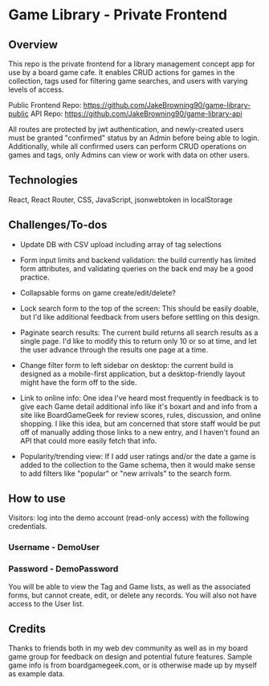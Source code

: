 # Game Library - Private Frontend

## Overview
This repo is the private frontend for a library management concept app for use by a board game cafe. It enables CRUD actions for games in the collection, tags used for filtering game searches, and users with varying levels of access.   

Public Frontend Repo: https://github.com/JakeBrowning90/game-library-public
API Repo: https://github.com/JakeBrowning90/game-library-api

All routes are protected by jwt authentication, and newly-created users must be granted "confirmed" status by an Admin before being able to login. Additionally, while all confirmed users can perform CRUD operations on games and tags, only Admins can view or work with data on other users. 

## Technologies
React, React Router,  CSS, JavaScript, jsonwebtoken in localStorage

## Challenges/To-dos
- Update DB with CSV upload including array of tag selections

- Form input limits and backend validation: the build currently has limited form attributes, and validating queries on the back end may be a good practice.

- Collapsable forms on game create/edit/delete?

- Lock search form to the top of the screen: This should be easily doable, but I'd like additional feedback from users before settling on this design.

- Paginate search results: The current build returns all search results as a single page. I'd like to modify this to return only 10 or so at time, and let the user advance through the results one page at a time.

- Change filter form to left sidebar on desktop: the current build is designed as a mobile-first application, but a desktop-friendly layout might have the form off to the side.

- Link to online info: One idea I've heard most frequently in feedback is to give each Game detail additional info like it's boxart and and info from a site like BoardGameGeek for review scores, rules, discussion, and online shopping. I like this idea, but am concerned that store staff would be put off of manually adding those links to a new entry, and I haven't found an API that could more easily fetch that info.

- Popularity/trending view: If I add user ratings and/or the date a game is added to the collection to the Game schema, then it would make sense to add filters like "popular" or "new arrivals" to the search form.

## How to use
Visitors: log into the demo account (read-only access) with the following credentials. 

### Username - DemoUser
### Password - DemoPassword 

You will be able to view the Tag and Game lists, as well as the associated forms, but cannot create, edit, or delete any records. You will also not have access to the User list.

## Credits
Thanks to friends both in my web dev community as well as in my board game group for feedback on design and potential future features. Sample game info is from boardgamegeek.com, or is otherwise made up by myself as example data.